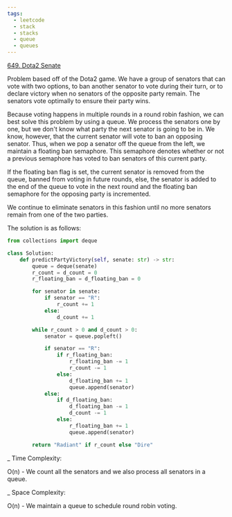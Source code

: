 ```yaml
---
tags:
  - leetcode
  - stack
  - stacks
  - queue
  - queues
---
```


<a href="https://leetcode.com/problems/dota2-senate/">649. Dota2 Senate</a>

Problem based off of the Dota2 game. We have a group of senators that can vote
with two options, to ban another senator to vote during their turn, or to
declare victory when no senators of the opposite party remain. The senators vote
optimally to ensure their party wins.

Because voting happens in multiple rounds in a round robin fashion, we can best
solve this problem by using a queue. We process the senators one by one, but we
don't know what party the next senator is going to be in. We know, however, that
the current senator will vote to ban an opposing senator. Thus, when we pop a
senator off the queue from the left, we maintain a floating ban semaphore. This
semaphore denotes whether or not a previous semaphore has voted to ban senators
of this current party.

If the floating ban flag is set, the current senator is removed from the queue,
banned from voting in future rounds, else, the senator is added to the end of
the queue to vote in the next round and the floating ban semaphore for the
opposing party is incremented.

We continue to eliminate senators in this fashion until no more senators remain
from one of the two parties.

The solution is as follows:

```python
from collections import deque

class Solution:
    def predictPartyVictory(self, senate: str) -> str:
        queue = deque(senate)
        r_count = d_count = 0
        r_floating_ban = d_floating_ban = 0

        for senator in senate:
            if senator == "R":
                r_count += 1
            else:
                d_count += 1

        while r_count > 0 and d_count > 0:
            senator = queue.popleft()

            if senator == "R":
                if r_floating_ban:
                    r_floating_ban -= 1
                    r_count -= 1
                else:
                    d_floating_ban += 1
                    queue.append(senator)
            else:
                if d_floating_ban:
                    d_floating_ban -= 1
                    d_count -= 1
                else:
                    r_floating_ban += 1
                    queue.append(senator)

        return "Radiant" if r_count else "Dire"
```

\_ Time Complexity:

O(n) - We count all the senators and we also process all senators in a queue.

\_ Space Complexity:

O(n) - We maintain a queue to schedule round robin voting.
